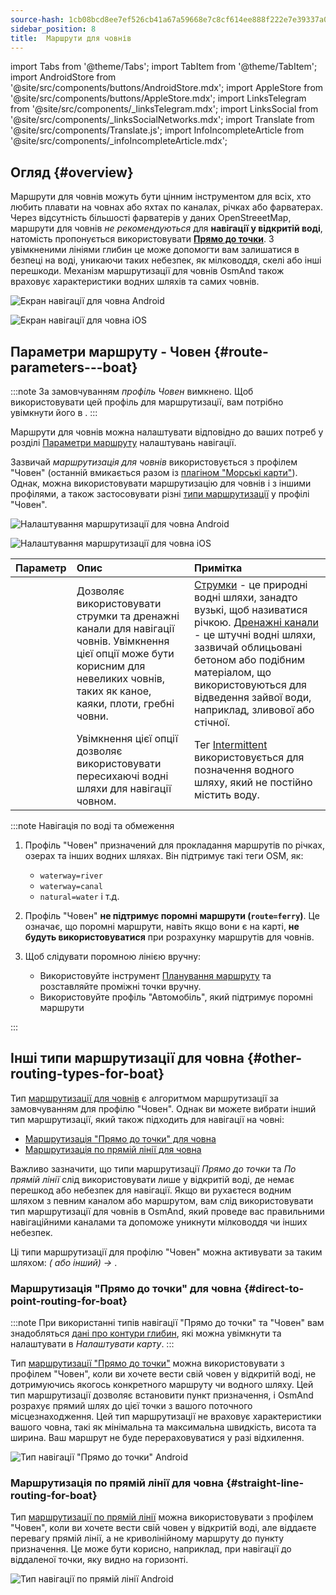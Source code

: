 ```yaml
---
source-hash: 1cb08bcd8ee7ef526cb41a67a59668e7c8cf614ee888f222e7e39337a0e136c1
sidebar_position: 8
title:  Маршрути для човнів
---
```

import Tabs from '@theme/Tabs';
import TabItem from '@theme/TabItem';
import AndroidStore from '@site/src/components/buttons/AndroidStore.mdx';
import AppleStore from '@site/src/components/buttons/AppleStore.mdx';
import LinksTelegram from '@site/src/components/_linksTelegram.mdx';
import LinksSocial from '@site/src/components/_linksSocialNetworks.mdx';
import Translate from '@site/src/components/Translate.js';
import InfoIncompleteArticle from '@site/src/components/_infoIncompleteArticle.mdx';



## Огляд {#overview}

Маршрути для човнів можуть бути цінним інструментом для всіх, хто любить плавати на човнах або яхтах по каналах, річках або фарватерах. Через відсутність більшості фарватерів у даних OpenStreeetMap, маршрути для човнів *не рекомендуються* для **навігації у відкритій воді**, натомість пропонується використовувати **[Прямо до точки](#direct-to-point-routing-for-boat)**. З увімкненими лініями глибин це може допомогти вам залишатися в безпеці на воді, уникаючи таких небезпек, як мілководдя, скелі або інші перешкоди.
Механізм маршрутизації для човнів OsmAnd також враховує характеристики водних шляхів та самих човнів.

<Tabs groupId="operating-systems" queryString="current-os">

<TabItem value="android" label="Android">

![Екран навігації для човна Android](@site/static/img/navigation/boat/boat_navigation_android.png)

</TabItem>

<TabItem value="ios" label="iOS">  

![Екран навігації для човна iOS](@site/static/img/navigation/boat/boat_navigation_ios.png)  

</TabItem>

</Tabs>  

## Параметри маршруту - Човен {#route-parameters---boat}

:::note
За замовчуванням *профіль Човен* вимкнено. Щоб використовувати цей профіль для маршрутизації, вам потрібно увімкнути його в *<Translate android="true" ids="shared_string_menu,shared_string_settings,application_profiles"/>*.
:::

Маршрути для човнів можна налаштувати відповідно до ваших потреб у розділі [Параметри маршруту](../../navigation/guidance/navigation-settings.md#route-parameters) налаштувань навігації.  

Зазвичай *маршрутизація для човнів* використовується з профілем "Човен" (останній вмикається разом із [плагіном "Морські карти"](../../plugins/nautical-charts.md)). Однак, можна використовувати маршрутизацію для човнів і з іншими профілями, а також застосовувати різні [типи маршрутизації](#other-routing-types-for-boat) у профілі "Човен".


<Tabs groupId="operating-systems" queryString="current-os">

<TabItem value="android" label="Android">


![Налаштування маршрутизації для човна Android](@site/static/img/navigation/routing/boat_routing_andr.png)  

</TabItem>

<TabItem value="ios" label="iOS">

![Налаштування маршрутизації для човна iOS](@site/static/img/navigation/routing/boat_routing_ios.png)  

</TabItem>

</Tabs>

| Параметр | Опис | Примітка |
|:------------|:---------------|:---------------|
| *<Translate android="true" ids="routing_attr_allow_streams_name"/>* | Дозволяє використовувати струмки та дренажні канали для навігації човнів. Увімкнення цієї опції може бути корисним для невеликих човнів, таких як каное, каяки, плоти, гребні човни. | [Струмки](https://wiki.openstreetmap.org/wiki/Tag:waterway%3Dstream) - це природні водні шляхи, занадто вузькі, щоб називатися річкою. [Дренажні канали](https://wiki.openstreetmap.org/wiki/Tag:waterway%3Ddrain) - це штучні водні шляхи, зазвичай облицьовані бетоном або подібним матеріалом, що використовуються для відведення зайвої води, наприклад, зливової або стічної. |
| *<Translate android="true" ids="routing_attr_allow_intermittent_name"/>* | Увімкнення цієї опції дозволяє використовувати пересихаючі водні шляхи для навігації човном. | Тег [Intermittent](https://wiki.openstreetmap.org/wiki/Key:intermittent) використовується для позначення водного шляху, який не постійно містить воду. |


:::note Навігація по воді та обмеження

1. Профіль "Човен" призначений для прокладання маршрутів по річках, озерах та інших водних шляхах. Він підтримує такі теги OSM, як:
    - `waterway=river`
    - `waterway=canal`
    - `natural=water` і т.д.

2. Профіль "Човен" **не підтримує поромні маршрути (`route=ferry`)**. Це означає, що поромні маршрути, навіть якщо вони є на карті, **не будуть використовуватися** при розрахунку маршрутів для човнів.

3. Щоб слідувати поромною лінією вручну:

    - Використовуйте інструмент [Планування маршруту](../../plan-route/create-route.md) та розставляйте проміжні точки вручну.
    - Використовуйте профіль "Автомобіль", який підтримує поромні маршрути

:::

## Інші типи маршрутизації для човна {#other-routing-types-for-boat}

Тип [маршрутизації для човнів](#route-parameters---boat) є алгоритмом маршрутизації за замовчуванням для профілю "Човен". Однак ви можете вибрати інший тип маршрутизації, який також підходить для навігації на човні:  

 - [Маршрутизація "Прямо до точки" для човна](./boat-navigation.md#direct-to-point-routing-for-boat)
 - [Маршрутизація по прямій лінії для човна](./boat-navigation.md#straight-line-routing-for-boat)

Важливо зазначити, що типи маршрутизації *Прямо до точки* та *По прямій лінії* слід використовувати лише у відкритій воді, де немає перешкод або небезпек для навігації. Якщо ви рухаєтеся водним шляхом з певним каналом або маршрутом, вам слід використовувати тип маршрутизації для човнів в OsmAnd, який проведе вас правильними навігаційними каналами та допоможе уникнути мілководдя чи інших небезпек.  

Ці типи маршрутизації для профілю "Човен" можна активувати за таким шляхом: *<Translate android="true" ids="shared_string_menu,shared_string_settings,configure_profile"/> (<Translate android="true" ids="app_mode_boat"/> або інший) → <Translate android="true" ids="routing_settings_2,nav_type_hint"/>*.


### Маршрутизація "Прямо до точки" для човна {#direct-to-point-routing-for-boat}

:::note
При використанні типів навігації "Прямо до точки" та "Човен" вам знадобляться [дані про контури глибин](../../plugins/nautical-charts.md#nautical-map-style), які можна увімкнути та налаштувати в *Налаштувати карту*.
:::

Тип [маршрутизації "Прямо до точки"](./direct-to-point-routing.md) можна використовувати з профілем "Човен", коли ви хочете вести свій човен у відкритій воді, не дотримуючись якогось конкретного маршруту чи водного шляху. Цей тип маршрутизації дозволяє встановити пункт призначення, і OsmAnd розрахує прямий шлях до цієї точки з вашого поточного місцезнаходження. Цей тип маршрутизації не враховує характеристики вашого човна, такі як мінімальна та максимальна швидкість, висота та ширина. Ваш маршрут не буде перераховуватися у разі відхилення.

![Тип навігації "Прямо до точки" Android](@site/static/img/navigation/boat/direct_navigation_type_android.png)


### Маршрутизація по прямій лінії для човна {#straight-line-routing-for-boat}

Тип [маршрутизації по прямій лінії](./straight-line-routing) можна використовувати з профілем "Човен", коли ви хочете вести свій човен у відкритій воді, але віддаєте перевагу прямій лінії, а не криволінійному маршруту до пункту призначення. Це може бути корисно, наприклад, при навігації до віддаленої точки, яку видно на горизонті.

![Тип навігації по прямій лінії Android](@site/static/img/navigation/boat/straight_navigation_type_android.png)